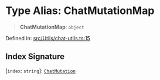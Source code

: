 # Type Alias: ChatMutationMap

> **ChatMutationMap**: `object`

Defined in: [src/Utils/chat-utils.ts:15](https://github.com/Fokusdotid/Baileys/blob/b457796e9982984bfe7323cdd6fea8bc613c4ed0/src/Utils/chat-utils.ts#L15)

## Index Signature

\[`index`: `string`\]: [`ChatMutation`](ChatMutation.md)
